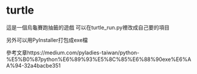 # turtle
 
這是一個烏龜賽跑抽籤的遊戲
可以在turtle_run.py裡改成自己要的項目

另外可以用PyInstaller打包成exe檔

參考文章https://medium.com/pyladies-taiwan/python-%E5%B0%87python%E6%89%93%E5%8C%85%E6%88%90exe%E6%AA%94-32a4bacbe351
